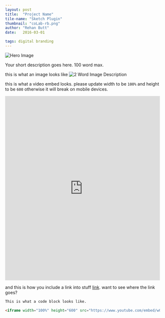 ```yaml
---
layout: post
title:  "Project Name"
tile-name: "Sketch Plugin"
thumbnail: "coLab-rb.png"
author: "Rehan Butt"
date:   2016-03-01

tags: digital branding
---
```


![Hero Image](/img/projectName-ac/hero.png)

Your short description goes here. 100 word max.

this is what an image looks like
![2 Word Image Description](/img/projectName-ac/thisImage.png)

this is what a video embed looks. please update width to be `100%` and height to be `600` otherwise it will break on mobile devices.

<iframe width="100%" height="600" src="https://www.youtube.com/embed/IdneKLhsWOQ" frameborder="0" allowfullscreen></iframe>

and this is how you include a link into stuff [link](http://cmu.edu). want to see where the link goes?


```html
This is what a code block looks like.

<iframe width="100%" height="600" src="https://www.youtube.com/embed/w0ZcpQ547Gg?rel=0" frameborder="0" allowfullscreen></iframe>
```